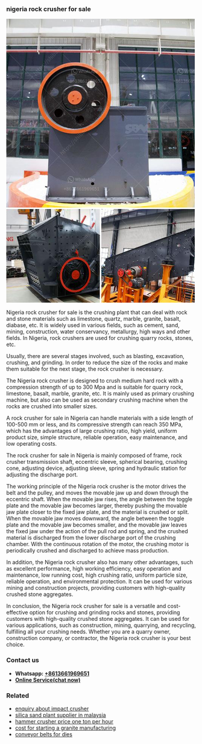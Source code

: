 <h3>nigeria rock crusher for sale</h3><img src='1706753955.jpg' alt=''><p>Nigeria rock crusher for sale is the crushing plant that can deal with rock and stone materials such as limestone, quartz, marble, granite, basalt, diabase, etc. It is widely used in various fields, such as cement, sand, mining, construction, water conservancy, metallurgy, high ways and other fields. In Nigeria, rock crushers are used for crushing quarry rocks, stones, etc.</p><p>Usually, there are several stages involved, such as blasting, excavation, crushing, and grinding. In order to reduce the size of the rocks and make them suitable for the next stage, the rock crusher is necessary.</p><p>The Nigeria rock crusher is designed to crush medium hard rock with a compression strength of up to 300 Mpa and is suitable for quarry rock, limestone, basalt, marble, granite, etc. It is mainly used as primary crushing machine, but also can be used as secondary crushing machine when the rocks are crushed into smaller sizes.</p><p>A rock crusher for sale in Nigeria can handle materials with a side length of 100-500 mm or less, and its compressive strength can reach 350 MPa, which has the advantages of large crushing ratio, high yield, uniform product size, simple structure, reliable operation, easy maintenance, and low operating costs.</p><p>The rock crusher for sale in Nigeria is mainly composed of frame, rock crusher transmission shaft, eccentric sleeve, spherical bearing, crushing cone, adjusting device, adjusting sleeve, spring and hydraulic station for adjusting the discharge port.</p><p>The working principle of the Nigeria rock crusher is the motor drives the belt and the pulley, and moves the movable jaw up and down through the eccentric shaft. When the movable jaw rises, the angle between the toggle plate and the movable jaw becomes larger, thereby pushing the movable jaw plate closer to the fixed jaw plate, and the material is crushed or split. When the movable jaw moves downward, the angle between the toggle plate and the movable jaw becomes smaller, and the movable jaw leaves the fixed jaw under the action of the pull rod and spring, and the crushed material is discharged from the lower discharge port of the crushing chamber. With the continuous rotation of the motor, the crushing motor is periodically crushed and discharged to achieve mass production.</p><p>In addition, the Nigeria rock crusher also has many other advantages, such as excellent performance, high working efficiency, easy operation and maintenance, low running cost, high crushing ratio, uniform particle size, reliable operation, and environmental protection. It can be used for various mining and construction projects, providing customers with high-quality crushed stone aggregates.</p><p>In conclusion, the Nigeria rock crusher for sale is a versatile and cost-effective option for crushing and grinding rocks and stones, providing customers with high-quality crushed stone aggregates. It can be used for various applications, such as construction, mining, quarrying, and recycling, fulfilling all your crushing needs. Whether you are a quarry owner, construction company, or contractor, the Nigeria rock crusher is your best choice.</p><h3>Contact us</h3><ul><li><strong>Whatsapp:&nbsp;<a href="https://wa.me/8613661969651">+8613661969651</a></strong></li><li><a href="https://swt.shibang-china.com/?git&amp;zhl&amp;nigeria rock crusher for sale"><strong>Online Service(chat now)</strong></a></li></ul><h3>Related</h3><ul><li><a href='enquiry about impact crusher.md'>enquiry about impact crusher</a></li><li><a href='silica sand plant supplier in malaysia.md'>silica sand plant supplier in malaysia</a></li><li><a href='hammer crusher price one ton per hour.md'>hammer crusher price one ton per hour</a></li><li><a href='cost for starting a granite manufacturing.md'>cost for starting a granite manufacturing</a></li><li><a href='conveyor belts for dies.md'>conveyor belts for dies</a></li></ul>
